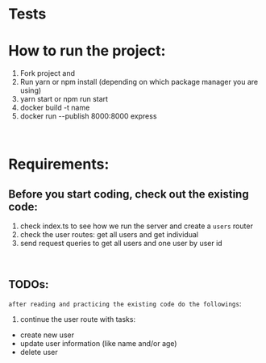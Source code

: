 # Tests



# How to run the project:
1. Fork project and
2. Run yarn or npm install (depending on which package manager you are using)
3. yarn start or npm run start
4. docker build -t name 
5. docker run --publish 8000:8000 express

<br>

# Requirements:

## Before you start coding, check out the existing code:
1. check index.ts to see how we run the server and create a `users` router
2. check the user routes: get all users and get individual
3. send request queries to get all users and one user by user id

<br>

## TODOs:
`after reading and practicing the existing code do the followings`:
1. continue the user route with tasks:
  * create new user
  * update user information (like name and/or age)
  * delete user


